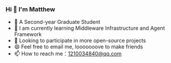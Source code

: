  ### Hi 👋  I'm Matthew

- 🏫 A Second-year Graduate Student
- 🌱 I am currently learning Middleware Infrastructure and Agent Framework
- 🤔 Looking to participate in more open-source projects
- 😄 Feel free to email me, looooooove to make friends
- 📫 How to reach me：1210034840@qq.com
